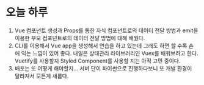 # 오늘 하루

1. Vue 컴포넌트 생성과 Props를 통한 자식 컴포넌트로의 데이터 전달 방법과 emit을 이용한 부모 컴포넌트로의 데이터 전달 방법에 대해 배웠다.
2. CLI를 이용해서 Vue app을 생성해서 연습을 하고 있는데 그래도 하면 할 수록 손에 익는 느낌이 있어 좋다. 내일은 상태관리 라이브러리인 Vuex를 배워보려고 한다. Vuetify를 사용할지 Styled Component를 사용할 지는 아직 고민 중이다.
3. 배포는 또 어떻게 해야할지... 서버 단이 파이썬으로 진행하다보니 또 개발 환경이 달라져서 모든게 새롭다. 

